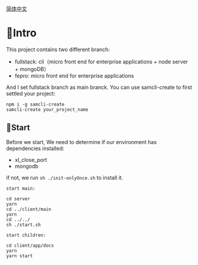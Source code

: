 [简体中文](./README.zh-CN.md)
# 🍧Intro

This project contains two different branch: 
* fullstack: cli（micro front end for enterprise applications + node server + mongoDB）
* fepro: micro front end for enterprise applications

And I set fullstack branch as main branck. You can use samcli-create to first settled your project:
```shell
npm i -g samcli-create
samcli-create your_project_name
```



## 🍧Start

Before we start, We need to determine if our environment has dependencies installed:
* xl_close_port
* mongodb

if not, we run `sh ./init-onlyOnce.sh` to install it.

`start main:`
```shell
cd server
yarn
cd ../client/main
yarn
cd ../../
sh ./start.sh
```
`start children:`
```shell
cd client/app/docs
yarn
yarn start
```
